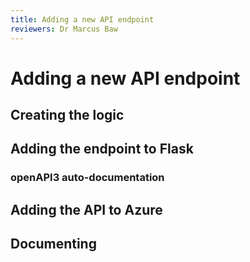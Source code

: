 ```yaml
---
title: Adding a new API endpoint
reviewers: Dr Marcus Baw
---
```


# Adding a new API endpoint

## Creating the logic

## Adding the endpoint to Flask

### openAPI3 auto-documentation

## Adding the API to Azure

## Documenting